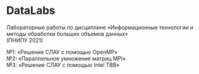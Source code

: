 # DataLabs

Лабораторные работы по дисциплине «Информационные технологии и методы обработки больших объемов данных»  
(ПНИПУ 2021)

№1: «Решение СЛАУ с помощью OpenMP»  
№2: «Параллельное умножение матриц MPI»  
№3: «Решение СЛАУ с помощью Intel TBB» 
